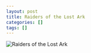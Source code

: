 ```yaml
---
layout: post
title: Raiders of the Lost Ark
categories: []
tags: []
---
```

![Raiders of the Lost Ark](https://m.media-amazon.com/images/M/MV5BMjA0ODEzMTc1Nl5BMl5BanBnXkFtZTcwODM2MjAxNA@@._V1.jpg)
